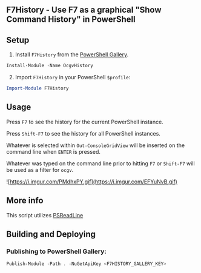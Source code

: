 ## F7History - Use F7 as a graphical "Show Command History" in PowerShell

## Setup

1. Install `F7History` from the [PowerShell Gallery](https://www.powershellgallery.com/packages/F7History/).

```ps1
Install-Module -Name OcgvHistory
```

2. Import `F7History` in your PowerShell `$profile`:

```ps1
Import-Module F7History
```


## Usage 

Press `F7` to see the history for the current PowerShell instance.

Press `Shift-F7` to see the history for all PowerShell instances.

Whatever is selected within `Out-ConsoleGridView` will be inserted on the command line when `ENTER` is pressed.

Whatever was typed on the command line prior to hitting `F7` or `Shift-F7` will be used as a filter for `ocgv`.

![https://i.imgur.com/PMdhxPY.gif](https://i.imgur.com/EFYuNvB.gif)

## More info

This script utilizes [PSReadLine](https://github.com/PowerShell/PSReadLine)

## Building and Deploying

### Publishing to PowerShell Gallery:

```ps1
Publish-Module -Path . -NuGetApiKey <F7HISTORY_GALLERY_KEY>
```